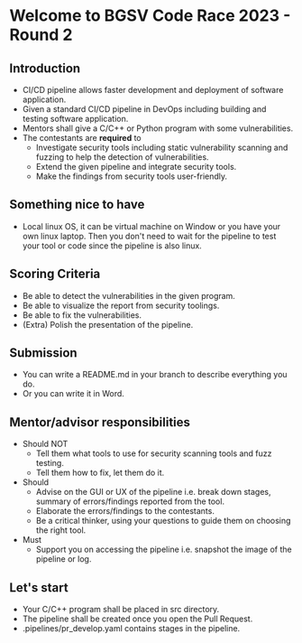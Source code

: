 # Welcome to BGSV Code Race 2023 - Round 2
## Introduction
* CI/CD pipeline allows faster development and deployment of software application.​
* Given a standard CI/CD pipeline in DevOps including building and testing software application.​
* Mentors shall give a C/C++ or Python program with some vulnerabilities.​
* The contestants are **required** to​
    * Investigate security tools including static vulnerability scanning and fuzzing to help the detection of vulnerabilities.​
    * Extend the given pipeline and integrate security tools.​
    * Make the findings from security tools user-friendly.

## Something nice to have
* Local linux OS, it can be virtual machine on Window or you have your own linux laptop. Then
you don't need to wait for the pipeline to test your tool or code since the pipeline is also linux.

## Scoring Criteria
* Be able to detect the vulnerabilities in the given program.​
* Be able to visualize the report from security toolings.​
* Be able to fix the vulnerabilities.​
* (Extra) Polish the presentation of the pipeline.

## Submission
* You can write a README.md in your branch to describe everything you do.
* Or you can write it in Word.

## Mentor/advisor responsibilities
* Should NOT
    * Tell them what tools to use for security scanning tools and fuzz testing.
    * Tell them how to fix, let them do it.
* Should
    * Advise on the GUI or UX of the pipeline i.e. break down stages, summary of errors/findings reported from the tool.
    * Elaborate the errors/findings to the contestants.
    * Be a critical thinker, using your questions to guide them on choosing the right tool.
* Must
    * Support you on accessing the pipeline i.e. snapshot the image of the pipeline or log.

## Let's start
* Your C/C++ program shall be placed in src directory.
* The pipeline shall be created once you open the Pull Request.
* .pipelines/pr_develop.yaml contains stages in the pipeline.

